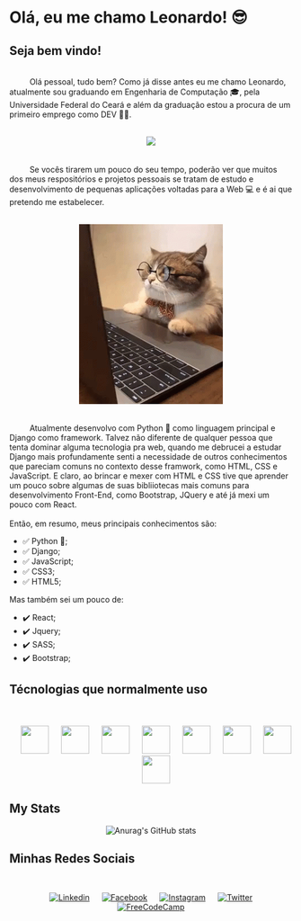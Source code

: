 # **Olá, eu me chamo Leonardo!** 😎
##  **Seja bem vindo!** 
<br>
&emsp; &emsp; Olá pessoal, tudo bem? Como já disse antes eu me chamo Leonardo, atualmente sou graduando em Engenharia de Computação 🎓, pela Universidade Federal do Ceará e além da graduação estou a procura de um primeiro emprego como DEV 🧑‍💻.
<br><br>
<p align="center">
    <img src="./img/bug-fix-bug.gif"/>
</p>
<br>
&emsp; &emsp; Se vocês tirarem um pouco do seu tempo, poderão ver que muitos dos meus respositórios e projetos pessoais se tratam de estudo e desenvolvimento de pequenas aplicações voltadas para a Web 💻 e é ai que pretendo me estabelecer. 
<br><br>
<p align="center">
    <img src="./img/business-cat-working.gif"/>
</p>
<br>
&emsp; &emsp; Atualmente desenvolvo com Python 🐍 como linguagem principal e Django como framework. Talvez não diferente de qualquer pessoa que tenta dominar alguma tecnologia pra web, quando me debrucei a estudar Django mais profundamente senti a necessidade de outros conhecimentos que pareciam comuns no contexto desse framwork, como HTML, CSS e JavaScript. E claro, ao brincar e mexer com HTML e CSS tive que aprender um pouco sobre algumas de suas bibliiotecas mais comuns para desenvolvimento Front-End, como Bootstrap, JQuery e até já mexi um pouco com React. 
<br><br>
Então, em resumo, meus principais conhecimentos são:

- ✅ Python 🐍;
- ✅ Django;
- ✅ JavaScript;
- ✅ CSS3;
- ✅ HTML5;

Mas também sei um pouco de:

- ✔️ React;
- ✔️ Jquery;
- ✔️ SASS;
- ✔️ Bootstrap;

## **Técnologias que normalmente uso**

<br>

<div display="flex" align="center">
    <br>    
    &emsp; <img src="https://cdn.jsdelivr.net/gh/devicons/devicon/icons/python/python-original.svg" width="50" height="50"/> 
    &emsp; <img src="https://cdn.jsdelivr.net/gh/devicons/devicon/icons/django/django-plain.svg" width="50" height="50"/> 
    &emsp; <img src="https://cdn.jsdelivr.net/gh/devicons/devicon/icons/javascript/javascript-original.svg" width="50" height="50"/>
    &emsp; <img src="https://cdn.jsdelivr.net/gh/devicons/devicon/icons/react/react-original.svg" width="50" height="50"/>      
    &emsp; <img src="https://cdn.jsdelivr.net/gh/devicons/devicon/icons/html5/html5-original.svg" width="50" height="50"/>
    &emsp; <img src="https://cdn.jsdelivr.net/gh/devicons/devicon/icons/css3/css3-original.svg" width="50" height="50"/>
    &emsp; <img src="https://cdn.jsdelivr.net/gh/devicons/devicon/icons/bootstrap/bootstrap-original.svg" width="50" height="50"/>
    &emsp; <img src="https://cdn.jsdelivr.net/gh/devicons/devicon/icons/jupyter/jupyter-original-wordmark.svg" width="50" height="50"/>
    <br>
</div>

## **My Stats**

<div display="flex" align="center">
    
![Anurag's GitHub stats](https://github-readme-stats.vercel.app/api?username=leonhardc&show_icons=true&theme=transparent)

</div>

## **Minhas Redes Sociais**

<br>
<div display="flex" align="center">
    
&emsp; [![Linkedin](https://img.shields.io/badge/LinkedIn-0077B5?style=for-the-badge&logo=linkedin&logoColor=white)](https://www.linkedin.com/in/leonardorcost/)
&emsp; [![Facebook](https://img.shields.io/badge/Facebook-1877F2?style=for-the-badge&logo=facebook&logoColor=white)](https://www.facebook.com/leonardo.rodriguesdacosta.3/)
&emsp; [![Instagram](https://img.shields.io/badge/Instagram-E4405F?style=for-the-badge&logo=instagram&logoColor=white)](https://www.instagram.com/_leonhardc_/?hl=pt-br)
&emsp; [![Twitter](https://img.shields.io/badge/Twitter-1DA1F2?style=for-the-badge&logo=twitter&logoColor=white)](https://twitter.com/Leonard44259772)
&emsp; [![FreeCodeCamp](https://img.shields.io/badge/freecodecamp-27273D?style=for-the-badge&logo=freecodecamp&logoColor=white)](https://www.freecodecamp.org/portuguese/fcc260a7665-87e9-4660-949a-145441b66916)

</div>
